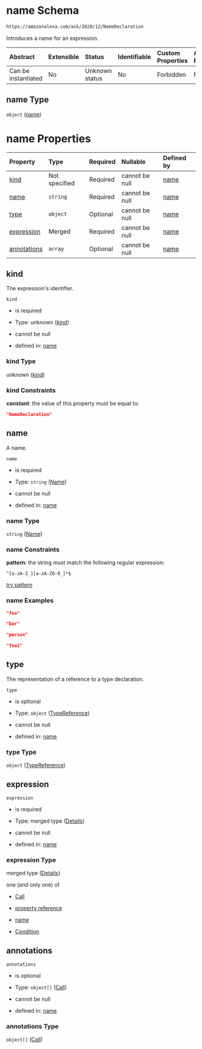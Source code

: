# name Schema

```txt
https://amazonalexa.com/ask/2020/12/NameDeclaration
```

Introduces a name for an expression.

| Abstract            | Extensible | Status         | Identifiable | Custom Properties | Additional Properties | Access Restrictions | Defined In                                                                        |
| :------------------ | :--------- | :------------- | :----------- | :---------------- | :-------------------- | :------------------ | :-------------------------------------------------------------------------------- |
| Can be instantiated | No         | Unknown status | No           | Forbidden         | Forbidden             | none                | [NameDeclaration.json](../../schemas/NameDeclaration.json "open original schema") |

## name Type

`object` ([name](namedeclaration.md))

# name Properties

| Property                    | Type          | Required | Nullable       | Defined by                                                                                                                      |
| :-------------------------- | :------------ | :------- | :------------- | :------------------------------------------------------------------------------------------------------------------------------ |
| [kind](#kind)               | Not specified | Required | cannot be null | [name](namedeclaration-properties-kind.md "https://amazonalexa.com/ask/2020/12/NameDeclaration#/properties/kind")               |
| [name](#name)               | `string`      | Required | cannot be null | [name](genericargumentsdeclaration-items-properties-name.md "https://amazonalexa.com/ask/2020/12/Name#/properties/name")        |
| [type](#type)               | `object`      | Optional | cannot be null | [name](actiondeclaration-properties-typereference.md "https://amazonalexa.com/ask/2020/12/TypeReference#/properties/type")      |
| [expression](#expression)   | Merged        | Required | cannot be null | [name](namedeclaration-properties-expression.md "https://amazonalexa.com/ask/2020/12/NameDeclaration#/properties/expression")   |
| [annotations](#annotations) | `array`       | Optional | cannot be null | [name](namedeclaration-properties-annotations.md "https://amazonalexa.com/ask/2020/12/NameDeclaration#/properties/annotations") |

## kind

The expression's identifier.

`kind`

*   is required

*   Type: unknown ([kind](namedeclaration-properties-kind.md))

*   cannot be null

*   defined in: [name](namedeclaration-properties-kind.md "https://amazonalexa.com/ask/2020/12/NameDeclaration#/properties/kind")

### kind Type

unknown ([kind](namedeclaration-properties-kind.md))

### kind Constraints

**constant**: the value of this property must be equal to:

```json
"NameDeclaration"
```

## name

A name.

`name`

*   is required

*   Type: `string` ([Name](genericargumentsdeclaration-items-properties-name.md))

*   cannot be null

*   defined in: [name](genericargumentsdeclaration-items-properties-name.md "https://amazonalexa.com/ask/2020/12/Name#/properties/name")

### name Type

`string` ([Name](genericargumentsdeclaration-items-properties-name.md))

### name Constraints

**pattern**: the string must match the following regular expression:&#x20;

```regexp
^[a-zA-Z_][a-zA-Z0-9_]*$
```

[try pattern](https://regexr.com/?expression=%5E%5Ba-zA-Z_%5D%5Ba-zA-Z0-9_%5D*%24 "try regular expression with regexr.com")

### name Examples

```json
"foo"
```

```json
"bar"
```

```json
"person"
```

```json
"foo1"
```

## type

The representation of a reference to a type declaration.

`type`

*   is optional

*   Type: `object` ([TypeReference](actiondeclaration-properties-typereference.md))

*   cannot be null

*   defined in: [name](actiondeclaration-properties-typereference.md "https://amazonalexa.com/ask/2020/12/TypeReference#/properties/type")

### type Type

`object` ([TypeReference](actiondeclaration-properties-typereference.md))

## expression



`expression`

*   is required

*   Type: merged type ([Details](namedeclaration-properties-expression.md))

*   cannot be null

*   defined in: [name](namedeclaration-properties-expression.md "https://amazonalexa.com/ask/2020/12/NameDeclaration#/properties/expression")

### expression Type

merged type ([Details](namedeclaration-properties-expression.md))

one (and only one) of

*   [Call](actiondeclaration-properties-annotations-call.md "check type definition")

*   [property reference](arguments-definitions-arg-expression-oneof-property-reference.md "check type definition")

*   [name](arguments-definitions-arg-expression-oneof-name.md "check type definition")

*   [Condition](condition-properties-when-oneof-condition.md "check type definition")

## annotations



`annotations`

*   is optional

*   Type: `object[]` ([Call](actiondeclaration-properties-annotations-call.md))

*   cannot be null

*   defined in: [name](namedeclaration-properties-annotations.md "https://amazonalexa.com/ask/2020/12/NameDeclaration#/properties/annotations")

### annotations Type

`object[]` ([Call](actiondeclaration-properties-annotations-call.md))
